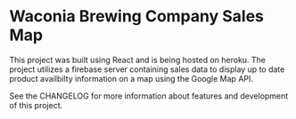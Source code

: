 # Waconia Brewing Company Sales Map

This project was built using React and is being hosted on heroku. The project utilizes a firebase server containing sales data to display up to date product availbilty information on a map using the Google Map API.


See the CHANGELOG for more information about features and development of this project.



